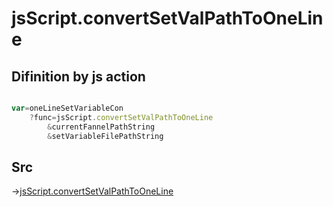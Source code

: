 # jsScript.convertSetValPathToOneLine

## Difinition by js action

```js.js

var=oneLineSetVariableCon
	?func=jsScript.convertSetValPathToOneLine
		&currentFannelPathString
		&setVariableFilePathString
```

## Src

->[jsScript.convertSetValPathToOneLine](https://github.com/puutaro/CommandClick/blob/master/app/src/main/java/com/puutaro/commandclick/fragment_lib/terminal_fragment/js_interface/edit/JsScript.kt#L132)


